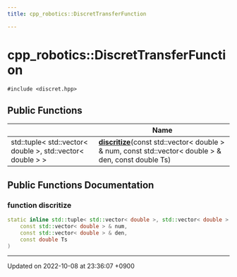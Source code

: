 ```yaml
---
title: cpp_robotics::DiscretTransferFunction

---
```


# cpp_robotics::DiscretTransferFunction






`#include <discret.hpp>`

## Public Functions

|                | Name           |
| -------------- | -------------- |
| std::tuple< std::vector< double >, std::vector< double > > | **[discritize](/cpp_robotics/doxybook/Classes/classcpp__robotics_1_1DiscretTransferFunction/#function-discritize)**(const std::vector< double > & num, const std::vector< double > & den, const double Ts) |

## Public Functions Documentation

### function discritize

```cpp
static inline std::tuple< std::vector< double >, std::vector< double > > discritize(
    const std::vector< double > & num,
    const std::vector< double > & den,
    const double Ts
)
```


-------------------------------

Updated on 2022-10-08 at 23:36:07 +0900